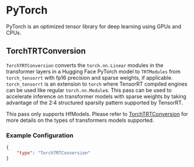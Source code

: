 # PyTorch

PyTorch is an optimized tensor library for deep learning using GPUs and CPUs.

## TorchTRTConversion
`TorchTRTConversion` converts the `torch.nn.Linear` modules in the transformer layers in a Hugging Face PyTorch model to `TRTModules` from `torch_tensorrt` with fp16 precision and sparse weights, if
applicable. `torch_tensorrt` is an extension to `torch` where TensorRT compiled engines can be used like regular `torch.nn.Module`s. This pass can be used to accelerate inference on transformer models
with sparse weights by taking advantage of the 2:4 structured sparsity pattern supported by TensorRT.

This pass only supports HfModels. Please refer to [TorchTRTConversion](torch_trt_conversion) for more details on the types of transformers models supported.

### Example Configuration
```json
{
    "type": "TorchTRTConversion"
}
```
